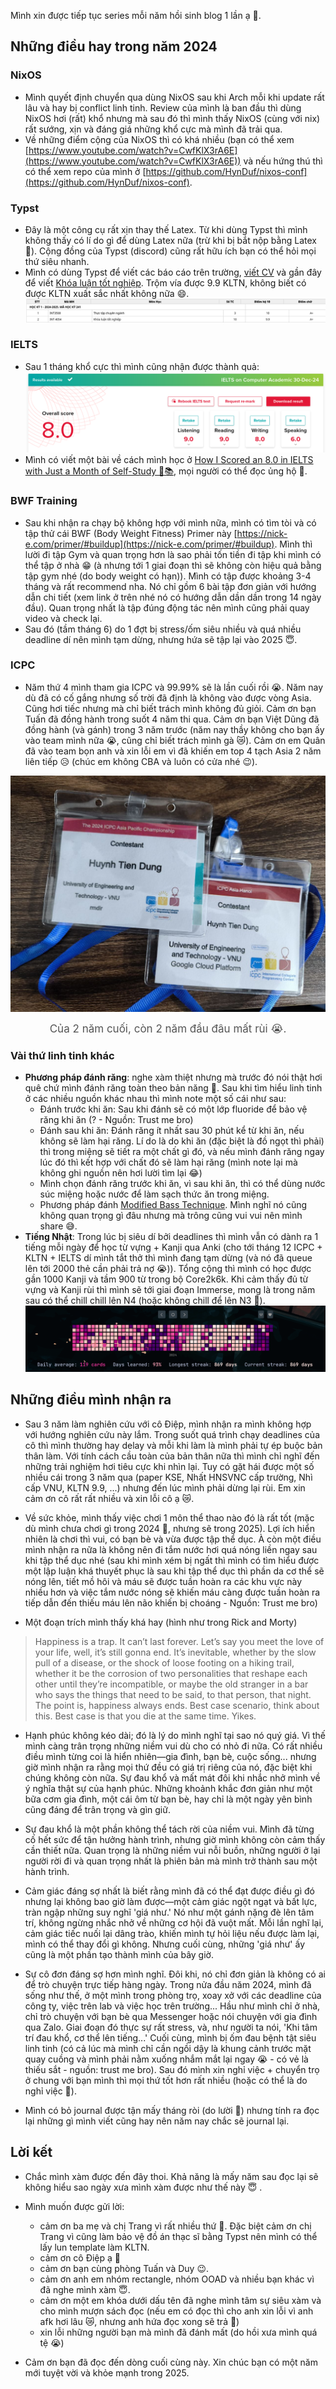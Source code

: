 Mình xin được tiếp tục series mỗi năm hồi sinh blog 1 lần ạ 🥲. 
## Những điều hay trong năm 2024
### NixOS
- Mình quyết định chuyển qua dùng NixOS sau khi Arch mỗi khi update rất lâu và hay bị conflict linh tinh. Review của mình là ban đầu thì dùng NixOS hơi (rất) khổ nhưng mà sau đó thì mình thấy NixOS (cùng với nix) rất sướng, xịn và đáng giá những khổ cực mà mình đã trải qua.
- Về những điểm cộng của NixOS thì có khá nhiều (bạn có thể xem [https://www.youtube.com/watch?v=CwfKlX3rA6E](https://www.youtube.com/watch?v=CwfKlX3rA6E)) và nếu hứng thú thì có thể xem repo của mình ở [https://github.com/HynDuf/nixos-conf](https://github.com/HynDuf/nixos-conf).

### Typst
- Đây là một công cụ rất xịn thay thế Latex. Từ khi dùng Typst thì mình không thấy có lí do gì để dùng Latex nữa (trừ khi bị bắt nộp bằng Latex 🥹). Cộng đồng của Typst (discord) cũng rất hữu ích bạn có thể hỏi mọi thứ siêu nhanh.
- Mình có dùng Typst để viết các báo cáo trên trường, [viết CV](https://github.com/HynDuf/typst-cv) và gần đây để viết [Khóa luận tốt nghiệp](https://github.com/HynDuf/KLTN-UET-2024). Trộm vía được 9.9 KLTN, không biết có được KLTN xuất sắc nhất không nữa 😄.
![kltn](/assets/kltn.png) 

### IELTS
- Sau 1 tháng khổ cực thì mình cũng nhận được thành quả:
![IELTS Result](/assets/ielts-result.png)
- Mình có viết một bài về cách mình học ở [How I Scored an 8.0 in IELTS with Just a Month of Self-Study 🎯📚](https://hynduf.github.io/2024/12/31/how-i-scored-an-8-in-ielts-with-just-a-month-of-self-study/), mọi người có thể đọc ủng hộ 🥲.

### BWF Training
- Sau khi nhận ra chạy bộ không hợp với mình nữa, mình có tìm tòi và có tập thử cái BWF (Body Weight Fitness) Primer này [https://nick-e.com/primer/#buildup](https://nick-e.com/primer/#buildup). Mình thì lười đi tập Gym và quan trọng hơn là sao phải tốn tiền đi tập khi mình có thể tập ở nhà 😁 (à nhưng tới 1 giai đoạn thì sẽ không còn hiệu quả bằng tập gym nhé (do body weight có hạn)). Mình có tập được khoảng 3-4 tháng và rất recommend nha. Nó chỉ gồm 6 bài tập đơn giản với hướng dẫn chi tiết (xem link ở trên nhé nó có hướng dẫn dần dần trong 14 ngày đầu). Quan trọng nhất là tập đúng động tác nên mình cũng phải quay video và check lại. 
- Sau đó (tầm tháng 6) do 1 đợt bị stress/ốm siêu nhiều và quá nhiều deadline dí nên mình tạm dừng, nhưng hứa sẽ tập lại vào 2025 😇.

### ICPC

- Năm thứ 4 mình tham gia ICPC và 99.99% sẽ là lần cuối rồi 😭. Năm nay dù đã có cố gắng nhưng số trời đã định là không vào được vòng Asia. Cũng hơi tiếc nhưng mà chỉ biết trách mình không đủ giỏi. Cảm ơn bạn Tuấn đã đồng hành trong suốt 4 năm thi qua. Cảm ơn bạn Việt Dũng đã đồng hành (và gánh) trong 3 năm trước (năm nay thầy không cho bạn ấy vào team mình nữa 😭, cũng chỉ biết trách mình gà 😿). Cảm ơn em Quân đã vào team bọn anh và xin lỗi em vì đã khiến em top 4 tạch Asia 2 năm liên tiếp 😥 (chúc em không CBA và luôn có cửa nhé 😉).

![icpc](/assets/icpc.jpg)
<div align="center" style="font-size: 17px; color: #555;">
    Của 2 năm cuối, còn 2 năm đầu đâu mất rùi 😭.
</div>

### Vài thứ linh tinh khác

- **Phương pháp đánh răng**: nghe xàm thiệt nhưng mà trước đó nói thật hơi quê chứ mình đánh răng toàn theo bản năng 🥲. Sau khi tìm hiểu linh tinh ở các nhiều nguồn khác nhau thì mình note một số cái như sau:
    - Đánh trước khi ăn: Sau khi đánh sẽ có một lớp fluoride để bảo vệ răng khi ăn (? - Nguồn: Trust me bro)
    - Đánh sau khi ăn: Đánh răng ít nhất sau 30 phút kể từ khi ăn, nếu không sẽ làm hại răng. Lí do là do khi ăn (đặc biệt là đồ ngọt thì phải) thì trong miệng sẽ tiết ra một chất gì đó, và nếu mình đánh răng ngay lúc đó thì kết hợp với chất đó sẽ làm hại răng (mình note lại mà không ghi nguồn nên hơi lười tìm lại 😂)
    - Mình chọn đánh răng trước khi ăn, vì sau khi ăn, thì có thể dùng nước súc miệng hoặc nước để làm sạch thức ăn trong miệng.
    - Phương pháp đánh [Modified Bass Technique](https://www.youtube.com/watch?v=VdjmGxq-X7M). Mình nghĩ nó cũng không quan trọng gì đâu nhưng mà trông cũng vui vui nên mình share 😅.
- **Tiếng Nhật**: Trong lúc bị siêu dí bởi deadlines thì mình vẫn có dành ra 1 tiếng mỗi ngày để học từ vựng + Kanji qua Anki (cho tới tháng 12 ICPC + KLTN + IELTS dí mình tắt thở thì mình đang tạm dừng (và nó đã queue lên tới 2000 thẻ cần phải trả nợ 😭)). Tổng cộng thì mình có học được gần 1000 Kanji và tầm 900 từ trong bộ Core2k6k. Khi cảm thấy đủ từ vựng và Kanji rùi thì mình sẽ tới giai đoạn Immerse, mong là trong năm sau có thể chill chill lên N4 (hoặc không chill để lên N3 🥲).
![anki-streak](/assets/anki-streak.png)

## Những điều mình nhận ra

- Sau 3 năm làm nghiên cứu với cô Điệp, mình nhận ra mình không hợp với hướng nghiên cứu này lắm. Trong suốt quá trình chạy deadlines của cô thì mình thường hay delay và mỗi khi làm là mình phải tự ép buộc bản thân làm. Với tính cách cầu toàn của bản thân nữa thì mình chỉ nghĩ đến những trải nghiệm hơi tiêu cực khi nhìn lại. Tuy có gặt hái được một số nhiều cái trong 3 năm qua (paper KSE, Nhất HNSVNC cấp trường, Nhì cấp VNU, KLTN 9.9, ...) nhưng đến lúc mình phải dừng lại rùi. Em xin cảm ơn cô rất rất nhiều và xin lỗi cô ạ 😿. 

- Về sức khỏe, mình thấy việc chơi 1 môn thể thao nào đó là rất tốt (mặc dù mình chưa chơi gì trong 2024 🥲, nhưng sẽ trong 2025). Lợi ích hiển nhiên là chơi thì vui, có bạn bè và vừa được tập thể dục. À còn một điều mình nhận ra nữa là không nên đi tắm nước hơi quá nóng liền ngay sau khi tập thể dục nhé (sau khi mình xém bị ngất thì mình có tìm hiểu được một lập luận khá thuyết phục là sau khi tập thể dục thì phần da cơ thể sẽ nóng lên, tiết mồ hôi và máu sẽ được tuần hoàn ra các khu vực này nhiều hơn và việc tắm nước nóng sẽ khiến máu càng được tuần hoàn ra tiếp dẫn đến thiếu máu lên não khiến bị choáng - Nguồn: Trust me bro)
- Một đoạn trích mình thấy khá hay (hình như trong Rick and Morty)
> Happiness is a trap. It can’t last forever. Let’s say you meet the love of your life, well, it’s still gonna end. It’s inevitable, whether by the slow pull of a disease, or the shock of loose footing on a hiking trail, whether it be the corrosion of two personalities that reshape each other until they’re incompatible, or maybe the old stranger in a bar who says the things that need to be said, to that person, that night. The point is, happiness always ends. Best case scenario, think about this. Best case is that you die at the same time. Yikes.
- Hạnh phúc không kéo dài; đó là lý do mình nghĩ tại sao nó quý giá. Vì thế mình càng trân trọng những niềm vui dù cho có nhỏ đi nữa. Có rất nhiều điều mình từng coi là hiển nhiên—gia đình, bạn bè, cuộc sống... nhưng giờ mình nhận ra rằng mọi thứ đều có giá trị riêng của nó, đặc biệt khi chúng không còn nữa. Sự đau khổ và mất mát đôi khi nhắc nhở mình về ý nghĩa thật sự của hạnh phúc. Những khoảnh khắc đơn giản như một bữa cơm gia đình, một cái ôm từ bạn bè, hay chỉ là một ngày yên bình cũng đáng để trân trọng và gìn giữ.
- Sự đau khổ là một phần không thể tách rời của niềm vui. Mình đã từng cố hết sức để tận hưởng hành trình, nhưng giờ mình không còn cảm thấy cần thiết nữa. Quan trọng là những niềm vui nỗi buồn, những người ở lại người rời đi và quan trọng nhất là phiên bản mà mình trở thành sau một hành trình. 

- Cảm giác đáng sợ nhất là biết rằng mình đã có thể đạt được điều gì đó nhưng lại không bao giờ làm được—một cảm giác ngột ngạt và bất lực, tràn ngập những suy nghĩ 'giá như.' Nó như một gánh nặng đè lên tâm trí, không ngừng nhắc nhở về những cơ hội đã vuột mất. Mỗi lần nghĩ lại, cảm giác tiếc nuối lại dâng trào, khiến mình tự hỏi liệu nếu được làm lại, mình có thể thay đổi gì không. Nhưng cuối cùng, những 'giá như' ấy cũng là một phần tạo thành mình của bây giờ.
- Sự cô đơn đáng sợ hơn mình nghĩ. Đôi khi, nó chỉ đơn giản là không có ai để trò chuyện trực tiếp hàng ngày. Trong nửa đầu năm 2024, mình đã sống như thế, ở một mình trong phòng trọ, xoay xở với các deadline của công ty, việc trên lab và việc học trên trường... Hầu như mình chỉ ở nhà, chỉ trò chuyện với bạn bè qua Messenger hoặc nói chuyện với gia đình qua Zalo. Giai đoạn đó thực sự rất stress, và, như người ta nói, 'Khi tâm trí đau khổ, cơ thể lên tiếng...' Cuối cùng, mình bị ốm đau bệnh tật siêu linh tinh (có cả lúc mà mình chỉ cần ngồi dậy là khung cảnh trước mặt quay cuồng và mình phải nằm xuống nhắm mắt lại ngay 😭 - có vẻ là thiếu sắt - nguồn: trust me bro). Sau đó mình xin nghỉ việc + chuyển trọ ở chung với bạn mình thì mọi thứ tốt hơn rất nhiều (hoặc có thể là do nghỉ việc 🙂). 

- Mình có bỏ journal được tận mấy tháng ròi (do lười 🥹) nhưng tính ra đọc lại những gì mình viết cũng hay nên năm nay chắc sẽ journal lại.

## Lời kết
- Chắc mình xàm được đến đây thoi. Khả năng là mấy năm sau đọc lại sẽ không hiểu sao ngày xưa mình xàm được như thế này 😇 .
- Mình muốn được gửi lời:
    - cảm ơn ba mẹ và chị Trang vì rất nhiều thứ 🥰. Đặc biệt cảm ơn chị Trang vì cũng làm bảo vệ đồ án thạc sĩ bằng Typst nên mình có thể lấy lun template làm KLTN.
    - cảm ơn cô Điệp ạ 🥰
    - cảm ơn bạn cùng phòng Tuấn và Duy 😉.
    - cảm ơn anh em nhóm rectangle, nhóm OOAD và nhiều bạn khác vì đã nghe mình xàm 😇.
    - cảm ơn một em khóa dưới dấu tên đã nghe mình tâm sự siêu xàm và cho mình mượn sách đọc (nếu em có đọc thì cho anh xin lỗi vì anh afk hơi lâu 😿, nhưng anh hứa đọc xong sẽ trả 🥺)
    - xin lỗi những người bạn mà mình đã đánh mất (do hồi xưa mình quá tệ 😭)

- Cảm ơn bạn đã đọc đến dòng cuối cùng này. Xin chúc bạn có một năm mới tuyệt vời và khỏe mạnh trong 2025.
